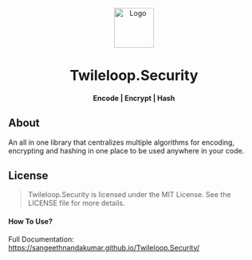 ﻿<!-- PROJECT LOGO -->
<br />
<div align="center">
  <a href="https://github.com/sangeethnandakumar/Twileloop.Security">
    <img src="https://iili.io/HUE81eI.png" alt="Logo" width="80" height="80">
  </a>

  <h1 align="center"> Twileloop.Security </h1>
  <h4 align="center"> Encode | Encrypt | Hash </h4>

</div>

## About
An all in one library that centralizes multiple algorithms for encoding, encrypting and hashing in one place to be used anywhere in your code.

## License
> Twileloop.Security is licensed under the MIT License. See the LICENSE file for more details.

#### How To Use?
Full Documentation: https://sangeethnandakumar.github.io/Twileloop.Security/
